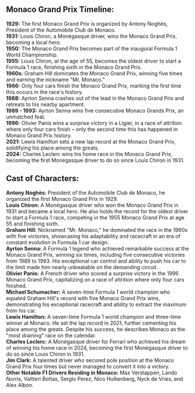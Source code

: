 ## **Monaco Grand Prix Timeline:**

**1929:** The first Monaco Grand Prix is organized by Antony Noghès, President of the Automobile Club de Monaco.  
**1931:** Louis Chiron, a Monégasque driver, wins the Monaco Grand Prix, becoming a local hero.  
**1950:** The Monaco Grand Prix becomes part of the inaugural Formula 1 World Championship.  
**1955:** Louis Chiron, at the age of 55, becomes the oldest driver to start a Formula 1 race, finishing sixth in the Monaco Grand Prix.  
**1960s:** Graham Hill dominates the Monaco Grand Prix, winning five times and earning the nickname "Mr. Monaco."  
**1966:** Only four cars finish the Monaco Grand Prix, marking the first time this occurs in the race's history.  
**1988:** Ayrton Senna crashes out of the lead in the Monaco Grand Prix and retreats to his nearby apartment.  
**1989 \- 1993:** Ayrton Senna wins five consecutive Monaco Grands Prix, an unmatched feat.  
**1996:** Olivier Panis wins a surprise victory in a Ligier, in a race of attrition where only four cars finish – only the second time this has happened in Monaco Grand Prix history.  
**2021:** Lewis Hamilton sets a new lap record at the Monaco Grand Prix, solidifying his place among the greats.  
**2024:** Charles Leclerc wins his home race in the Monaco Grand Prix, becoming the first Monégasque driver to do so since Louis Chiron in 1931\.

## **Cast of Characters:**

**Antony Noghès:** President of the Automobile Club de Monaco, he organized the first Monaco Grand Prix in 1929\.  
**Louis Chiron:** A Monégasque driver who won the Monaco Grand Prix in 1931 and became a local hero. He also holds the record for the oldest driver to start a Formula 1 race, competing in the 1955 Monaco Grand Prix at age 55 and finishing sixth.  
**Graham Hill:** Nicknamed "Mr. Monaco," he dominated the race in the 1960s with five victories, showcasing his adaptability and racecraft in an era of constant evolution in Formula 1 car design.  
**Ayrton Senna:** A Formula 1 legend who achieved remarkable success at the Monaco Grand Prix, winning six times, including five consecutive victories from 1989 to 1993\. His exceptional car control and ability to push his car to the limit made him nearly unbeatable on the demanding circuit.  
**Olivier Panis:** A French driver who scored a surprise victory in the 1996 Monaco Grand Prix, capitalizing on a race of attrition where only four cars finished.  
**Michael Schumacher:** A seven-time Formula 1 world champion who equaled Graham Hill's record with five Monaco Grand Prix wins, demonstrating his exceptional racecraft and ability to extract the maximum from his car.  
**Lewis Hamilton:** A seven-time Formula 1 world champion and three-time winner at Monaco. He set the lap record in 2021, further cementing his place among the greats. Despite his success, he describes Monaco as the "most draining" race on the calendar.  
**Charles Leclerc:** A Monégasque driver for Ferrari who achieved his dream of winning his home race in 2024, becoming the first Monégasque driver to do so since Louis Chiron in 1931\.  
**Jim Clark:** A talented driver who secured pole position at the Monaco Grand Prix four times but never managed to convert it into a victory.  
**Other Notable F1 Drivers Residing in Monaco:** Max Verstappen, Lando Norris, Valtteri Bottas, Sergio Perez, Nico Hulkenberg, Nyck de Vries, and Alex Albon.  
